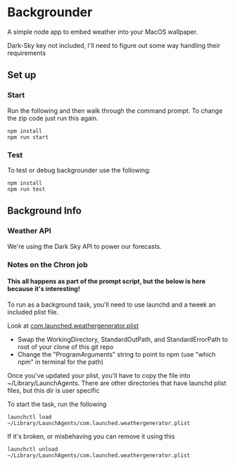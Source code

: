 # Backgrounder

A simple node app to embed weather into your MacOS wallpaper.

Dark-Sky key not included, I'll need to figure out some way handling their requirements

## Set up
### Start
Run the following and then walk through the command prompt. To change the zip code just run this again.

    npm install
    npm run start
  

### Test
To test or debug backgrounder use the following:

    npm install
    npm run test
    
## Background Info

### Weather API
We're using the Dark Sky API to power our forecasts.

### Notes on the Chron job

#### This all happens as part of the prompt script, but the below is here because it's interesting!

To run as a background task, you'll need to use launchd and a tweek an included plist file.

Look at [com.launched.weathergenerator.plist](./bin/com.launched.weathergenerator.plist) 

* Swap the WorkingDirectory, StandardOutPath, and StandardErrorPath to root of your clone of this git repo
* Change the "ProgramArguments" string to point to npm (use "which npm" in terminal for the path)

Once you've updated your plist, you'll have to copy the file into ~/Library/LaunchAgents. There are other directories that have launchd plist files, but this dir is user specific

To start the task, run the following

    launchctl load  ~/Library/LaunchAgents/com.launched.weathergenerator.plist


If it's broken, or misbehaving you can remove it using this

    launchctl unload  ~/Library/LaunchAgents/com.launched.weathergenerator.plist

